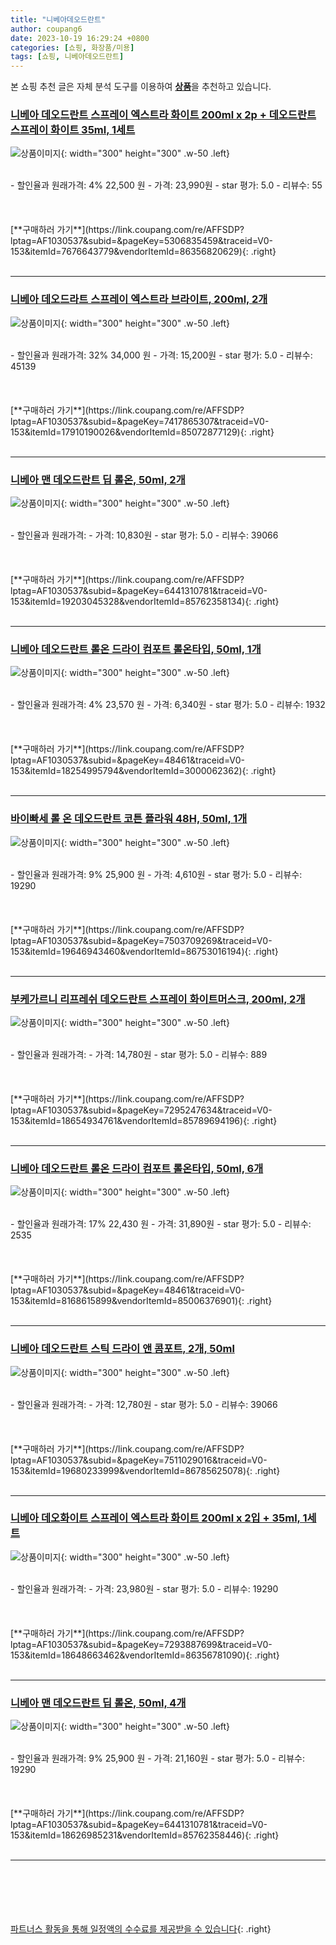 ```yaml
---
title: "니베아데오드란트"
author: coupang6
date: 2023-10-19 16:29:24 +0800
categories: [쇼핑, 화장품/미용]
tags: [쇼핑, 니베아데오드란트]
---
```


본 쇼핑 추천 글은 자체 분석 도구를 이용하여 [**상품**](https://link.coupang.com/a/bao1ui)을 추천하고 있습니다.

### [니베아 데오드란트 스프레이 엑스트라 화이트 200ml x 2p + 데오드란트 스프레이 화이트 35ml, 1세트](https://link.coupang.com/re/AFFSDP?lptag=AF1030537&subid=&pageKey=5306835459&traceid=V0-153&itemId=7676643779&vendorItemId=86356820629)

![상품이미지](https://thumbnail10.coupangcdn.com/thumbnails/remote/230x230ex/image/vendor_inventory/490d/23e0fbe1c34b3f340346b2d38c517f857d2e26add23b2f94b1788ba95ef6.jpg){: width="300" height="300" .w-50 .left}


<br>
- 할인율과 원래가격: 4%  22,500   원
- 가격: 23,990원
- star 평가: 5.0
- 리뷰수: 55
<br>
<br>
<br>
<br>
[**구매하러 가기**](https://link.coupang.com/re/AFFSDP?lptag=AF1030537&subid=&pageKey=5306835459&traceid=V0-153&itemId=7676643779&vendorItemId=86356820629){: .right}
<br>
<br>

---

### [니베아 데오드라트 스프레이 엑스트라 브라이트, 200ml, 2개](https://link.coupang.com/re/AFFSDP?lptag=AF1030537&subid=&pageKey=7417865307&traceid=V0-153&itemId=17910190026&vendorItemId=85072877129)

![상품이미지](https://thumbnail6.coupangcdn.com/thumbnails/remote/230x230ex/image/retail/images/2273318399065077-c160fa5c-b51c-4d8e-b677-3a561e4dfa57.jpg){: width="300" height="300" .w-50 .left}


<br>
- 할인율과 원래가격: 32%  34,000   원
- 가격: 15,200원
- star 평가: 5.0
- 리뷰수: 45139
<br>
<br>
<br>
<br>
[**구매하러 가기**](https://link.coupang.com/re/AFFSDP?lptag=AF1030537&subid=&pageKey=7417865307&traceid=V0-153&itemId=17910190026&vendorItemId=85072877129){: .right}
<br>
<br>

---

### [니베아 맨 데오드란트 딥 롤온, 50ml, 2개](https://link.coupang.com/re/AFFSDP?lptag=AF1030537&subid=&pageKey=6441310781&traceid=V0-153&itemId=19203045328&vendorItemId=85762358134)

![상품이미지](https://thumbnail8.coupangcdn.com/thumbnails/remote/230x230ex/image/retail/images/23a640cf-4610-48c7-8974-6477429cd73b672383798904455188.png){: width="300" height="300" .w-50 .left}


<br>
- 할인율과 원래가격: 
- 가격: 10,830원
- star 평가: 5.0
- 리뷰수: 39066
<br>
<br>
<br>
<br>
[**구매하러 가기**](https://link.coupang.com/re/AFFSDP?lptag=AF1030537&subid=&pageKey=6441310781&traceid=V0-153&itemId=19203045328&vendorItemId=85762358134){: .right}
<br>
<br>

---

### [니베아 데오드란트 롤온 드라이 컴포트 롤온타입, 50ml, 1개](https://link.coupang.com/re/AFFSDP?lptag=AF1030537&subid=&pageKey=48461&traceid=V0-153&itemId=18254995794&vendorItemId=3000062362)

![상품이미지](https://thumbnail9.coupangcdn.com/thumbnails/remote/230x230ex/image/retail/images/322237039829233-c14dc387-5a4c-4551-8c2e-0b7e9d5f24af.png){: width="300" height="300" .w-50 .left}


<br>
- 할인율과 원래가격: 4%  23,570   원
- 가격: 6,340원
- star 평가: 5.0
- 리뷰수: 1932
<br>
<br>
<br>
<br>
[**구매하러 가기**](https://link.coupang.com/re/AFFSDP?lptag=AF1030537&subid=&pageKey=48461&traceid=V0-153&itemId=18254995794&vendorItemId=3000062362){: .right}
<br>
<br>

---

### [바이빠세 롤 온 데오드란트 코튼 플라워 48H, 50ml, 1개](https://link.coupang.com/re/AFFSDP?lptag=AF1030537&subid=&pageKey=7503709269&traceid=V0-153&itemId=19646943460&vendorItemId=86753016194)

![상품이미지](https://thumbnail9.coupangcdn.com/thumbnails/remote/230x230ex/image/retail/images/2023/08/01/15/1/7a2dfbb7-5e82-4990-9845-415c754ce754.jpg){: width="300" height="300" .w-50 .left}


<br>
- 할인율과 원래가격: 9%  25,900   원
- 가격: 4,610원
- star 평가: 5.0
- 리뷰수: 19290
<br>
<br>
<br>
<br>
[**구매하러 가기**](https://link.coupang.com/re/AFFSDP?lptag=AF1030537&subid=&pageKey=7503709269&traceid=V0-153&itemId=19646943460&vendorItemId=86753016194){: .right}
<br>
<br>

---

### [부케가르니 리프레쉬 데오드란트 스프레이 화이트머스크, 200ml, 2개](https://link.coupang.com/re/AFFSDP?lptag=AF1030537&subid=&pageKey=7295247634&traceid=V0-153&itemId=18654934761&vendorItemId=85789694196)

![상품이미지](https://thumbnail6.coupangcdn.com/thumbnails/remote/230x230ex/image/retail/images/2023/04/26/15/0/13a603ba-dd8b-4e3e-b3c3-6d605afd6698.jpg){: width="300" height="300" .w-50 .left}


<br>
- 할인율과 원래가격: 
- 가격: 14,780원
- star 평가: 5.0
- 리뷰수: 889
<br>
<br>
<br>
<br>
[**구매하러 가기**](https://link.coupang.com/re/AFFSDP?lptag=AF1030537&subid=&pageKey=7295247634&traceid=V0-153&itemId=18654934761&vendorItemId=85789694196){: .right}
<br>
<br>

---

### [니베아 데오드란트 롤온 드라이 컴포트 롤온타입, 50ml, 6개](https://link.coupang.com/re/AFFSDP?lptag=AF1030537&subid=&pageKey=48461&traceid=V0-153&itemId=8168615899&vendorItemId=85006376901)

![상품이미지](https://thumbnail7.coupangcdn.com/thumbnails/remote/230x230ex/image/retail/images/1755616507810423-c11bfd95-9d55-4678-9f87-87a08fe7b7d4.jpg){: width="300" height="300" .w-50 .left}


<br>
- 할인율과 원래가격: 17%  22,430   원
- 가격: 31,890원
- star 평가: 5.0
- 리뷰수: 2535
<br>
<br>
<br>
<br>
[**구매하러 가기**](https://link.coupang.com/re/AFFSDP?lptag=AF1030537&subid=&pageKey=48461&traceid=V0-153&itemId=8168615899&vendorItemId=85006376901){: .right}
<br>
<br>

---

### [니베아 데오드란트 스틱 드라이 앤 콤포트, 2개, 50ml](https://link.coupang.com/re/AFFSDP?lptag=AF1030537&subid=&pageKey=7511029016&traceid=V0-153&itemId=19680233999&vendorItemId=86785625078)

![상품이미지](https://thumbnail6.coupangcdn.com/thumbnails/remote/230x230ex/image/retail/images/2023/05/09/11/5/b4bd8dc9-d077-4e5d-8f4a-cfda3d173fe6.jpg){: width="300" height="300" .w-50 .left}


<br>
- 할인율과 원래가격: 
- 가격: 12,780원
- star 평가: 5.0
- 리뷰수: 39066
<br>
<br>
<br>
<br>
[**구매하러 가기**](https://link.coupang.com/re/AFFSDP?lptag=AF1030537&subid=&pageKey=7511029016&traceid=V0-153&itemId=19680233999&vendorItemId=86785625078){: .right}
<br>
<br>

---

### [니베아 데오화이트 스프레이 엑스트라 화이트 200ml x 2입 + 35ml, 1세트](https://link.coupang.com/re/AFFSDP?lptag=AF1030537&subid=&pageKey=7293887699&traceid=V0-153&itemId=18648663462&vendorItemId=86356781090)

![상품이미지](https://thumbnail10.coupangcdn.com/thumbnails/remote/230x230ex/image/vendor_inventory/490d/23e0fbe1c34b3f340346b2d38c517f857d2e26add23b2f94b1788ba95ef6.jpg){: width="300" height="300" .w-50 .left}


<br>
- 할인율과 원래가격: 
- 가격: 23,980원
- star 평가: 5.0
- 리뷰수: 19290
<br>
<br>
<br>
<br>
[**구매하러 가기**](https://link.coupang.com/re/AFFSDP?lptag=AF1030537&subid=&pageKey=7293887699&traceid=V0-153&itemId=18648663462&vendorItemId=86356781090){: .right}
<br>
<br>

---

### [니베아 맨 데오드란트 딥 롤온, 50ml, 4개](https://link.coupang.com/re/AFFSDP?lptag=AF1030537&subid=&pageKey=6441310781&traceid=V0-153&itemId=18626985231&vendorItemId=85762358446)

![상품이미지](https://thumbnail7.coupangcdn.com/thumbnails/remote/230x230ex/image/retail/images/96bf0a79-ab8a-4d48-8404-c498d1db95e55658316149921542314.png){: width="300" height="300" .w-50 .left}


<br>
- 할인율과 원래가격: 9%  25,900   원
- 가격: 21,160원
- star 평가: 5.0
- 리뷰수: 19290
<br>
<br>
<br>
<br>
[**구매하러 가기**](https://link.coupang.com/re/AFFSDP?lptag=AF1030537&subid=&pageKey=6441310781&traceid=V0-153&itemId=18626985231&vendorItemId=85762358446){: .right}
<br>
<br>

---
<br><br><br><br><br> [파트너스 활동을 통해 일정액의 수수료를 제공받을 수 있습니다](https://link.coupang.com/a/bao1ui){: .right}
